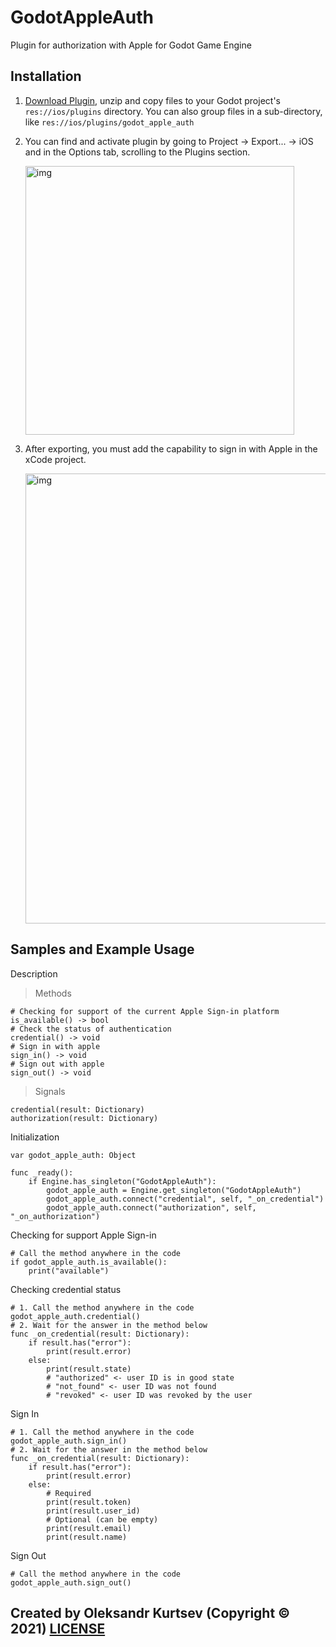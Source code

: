 # GodotAppleAuth
Plugin for authorization with Apple for Godot Game Engine

## Installation

1. [Download Plugin](https://github.com/kurtsev0103/godot-apple-auth/releases/download/1.0.0/GodotAppleAuth_plugin.zip), unzip and copy files to your Godot project's ```res://ios/plugins``` directory. You can also group files in a sub-directory, like ```res://ios/plugins/godot_apple_auth```
2. You can find and activate plugin by going to Project -> Export... -> iOS and in the Options tab, scrolling to the Plugins section.

	<img width="430" alt="img" src="https://user-images.githubusercontent.com/27446881/132978224-f9024d35-fb54-46d6-85db-3a6e8fae036b.png">
3. After exporting, you must add the capability to sign in with Apple in the xCode project.

	<img width="720" alt="img" src="https://user-images.githubusercontent.com/27446881/132984240-309b2f13-06f7-44fa-b568-19024c2960d6.png">

## Samples and Example Usage

Description

> Methods
```gdscript
# Checking for support of the current Apple Sign-in platform 
is_available() -> bool
# Check the status of authentication
credential() -> void
# Sign in with apple
sign_in() -> void
# Sign out with apple
sign_out() -> void
```

> Signals
```gdscript
credential(result: Dictionary)
authorization(result: Dictionary)
```

Initialization
```gdscript
var godot_apple_auth: Object

func _ready():
	if Engine.has_singleton("GodotAppleAuth"):
		godot_apple_auth = Engine.get_singleton("GodotAppleAuth")
		godot_apple_auth.connect("credential", self, "_on_credential")
		godot_apple_auth.connect("authorization", self, "_on_authorization")
```

Checking for support Apple Sign-in
```gdscript
# Call the method anywhere in the code
if godot_apple_auth.is_available():
	print("available")
```

Checking credential status
```gdscript
# 1. Call the method anywhere in the code
godot_apple_auth.credential()
# 2. Wait for the answer in the method below
func _on_credential(result: Dictionary):
	if result.has("error"):
		print(result.error)
	else:
		print(result.state)
		# "authorized" <- user ID is in good state
		# "not_found" <- user ID was not found
		# "revoked" <- user ID was revoked by the user
```

Sign In
```gdscript
# 1. Call the method anywhere in the code
godot_apple_auth.sign_in()
# 2. Wait for the answer in the method below
func _on_credential(result: Dictionary):
	if result.has("error"):
		print(result.error)
	else:
		# Required
		print(result.token)
		print(result.user_id)
		# Optional (can be empty)
		print(result.email)
		print(result.name)
```

Sign Out
```gdscript
# Call the method anywhere in the code
godot_apple_auth.sign_out()
```

## Created by Oleksandr Kurtsev (Copyright © 2021) [LICENSE](https://github.com/kurtsev0103/godot-apple-auth/blob/main/LICENSE)
